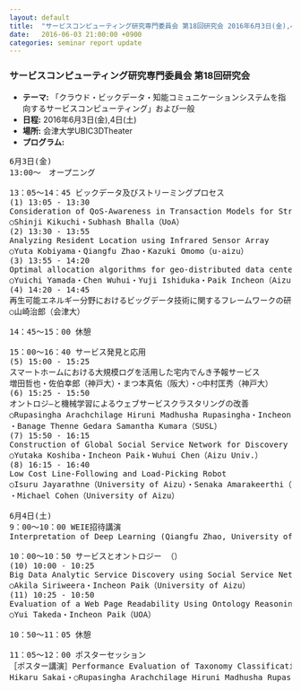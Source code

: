 ```yaml
---
layout: default
title:  "サービスコンピューティング研究専門委員会 第18回研究会 2016年6月3日(金),4日(土)"
date:   2016-06-03 21:00:00 +0900
categories: seminar report update
---
```


### サービスコンピューティング研究専門委員会 第18回研究会
- __テーマ:__ 「クラウド・ビックデータ・知能コミュニケーションシステムを指向するサービスコンピューティング」および一般
- __日程:__ 2016年6月3日(金),4日(土)
- __場所:__ 会津大学UBIC3DTheater
- __プログラム:__


<pre>
6月3日(金)
13:00〜　オープニング

13：05～14：45 ビックデータ及びストリーミングプロセス
(1) 13:05 - 13:30
Consideration of QoS-Awareness in Transaction Models for Streaming Processing.
○Shinji Kikuchi・Subhash Bhalla（UoA）
(2) 13:30 - 13:55
Analyzing Resident Location using Infrared Sensor Array
○Yuta Kobiyama・Qiangfu Zhao・Kazuki Omomo（u-aizu）
(3) 13:55 - 14:20
Optimal allocation algorithms for geo-distributed data center topology
○Yuichi Yamada・Chen Wuhui・Yuji Ishiduka・Paik Incheon（Aizu Univ.）
(4) 14:20 - 14:45
再生可能エネルギー分野におけるビッグデータ技術に関するフレームワークの研究
○山崎治郎（会津大）

14：45～15：00 休憩

15：00～16：40 サービス発見と応用
(5) 15:00 - 15:25
スマートホームにおける大規模ログを活用した宅内でんき予報サービス
増田哲也・佐伯幸郎（神戸大）・まつ本真佑（阪大）・○中村匡秀（神戸大）
(6) 15:25 - 15:50
オントロジ―と機械学習によるウェブサービスクラスタリングの改善
○Rupasingha Arachchilage Hiruni Madhusha Rupasingha・Incheon Paik（UoA）
・Banage Thenne Gedara Samantha Kumara（SUSL）
(7) 15:50 - 16:15
Construction of Global Social Service Network for Discovery Based on Big Data Infrastructure
○Yutaka Koshiba・Incheon Paik・Wuhui Chen（Aizu Univ.）
(8) 16:15 - 16:40
Low Cost Line-Following and Load-Picking Robot
○Isuru Jayarathne（University of Aizu）・Senaka Amarakeerthi（SUSL）
・Michael Cohen（University of Aizu）

6月4日(土) 
9：00～10：00 WEIE招待講演
Interpretation of Deep Learning (Qiangfu Zhao, University of Aizu)

10：00～10：50 サービスとオントロジー （）
(10) 10:00 - 10:25
Big Data Analytic Service Discovery using Social Service Network with Workflow Awareness
○Akila Siriweera・Incheon Paik（University of Aizu）
(11) 10:25 - 10:50
Evaluation of a Web Page Readability Using Ontology Reasoning
○Yui Takeda・Incheon Paik（UOA）

10：50～11：05 休憩

11：05～12：00 ポスターセッション
［ポスター講演］Performance Evaluation of Taxonomy Classification Using Machine Learning
Hikaru Sakai・○Rupasingha Arachchilage Hiruni Madhusha Rupasingha・Incheon Paik（UoA）
</pre>

